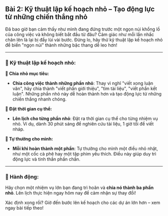 ## Bài 2: Kỹ thuật lập kế hoạch nhỏ – Tạo động lực từ những chiến thắng nhỏ  

Đã bao giờ bạn cảm thấy như mình đang đứng trước một ngọn núi khổng lồ của công việc và không biết bắt đầu từ đâu? Cảm giác như mỗi lần nhấc chân lên là lại bị đẩy lùi vài bước. Đừng lo, hãy thử kỹ thuật lập kế hoạch nhỏ để biến "ngọn núi" thành những bậc thang dễ leo hơn!

---

### 📌 Kỹ thuật lập kế hoạch nhỏ:

**🔹 Chia nhỏ mục tiêu:**
- **Chia công việc thành những phần nhỏ**: Thay vì nghĩ "viết xong luận văn", hãy chia thành "viết phần giới thiệu", "tìm tài liệu", "viết phần kết luận". Những phần nhỏ này dễ hoàn thành hơn và tạo động lực từ những chiến thắng nhanh chóng.

**🔹 Đặt thời gian cụ thể:**
- **Lên lịch cho từng phần nhỏ**: Đặt ra thời gian cụ thể cho từng nhiệm vụ nhỏ. Ví dụ, dành 30 phút sáng để nghiên cứu tài liệu, 1 giờ tối để viết nháp.

**🔹 Tự thưởng cho mình:**
- **Mỗi khi hoàn thành một phần**: Tự thưởng cho mình một điều nhỏ nhặt, như một cốc cà phê hay một tập phim yêu thích. Điều này giúp duy trì động lực và tinh thần phấn chấn.

---

### 🚀 Hành động:

Hãy chọn một nhiệm vụ lớn bạn đang trì hoãn và **chia nó thành ba phần nhỏ**. Lên lịch thực hiện ngay hôm nay để cảm nhận sự thay đổi!

Xác định xong rồi? Giờ đến bước lên kế hoạch cho các dự án lớn hơn – xem ngay bài tiếp theo!